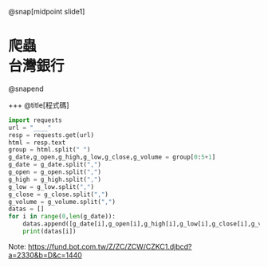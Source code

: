 @snap[midpoint slide1]
<h1>爬蟲<br>台灣銀行</h1>
@snapend

+++
@title[程式碼]
```python
import requests 
url = "____"
resp = requests.get(url)
html = resp.text
group = html.split(" ")
g_date,g_open,g_high,g_low,g_close,g_volume = group[0:5+1]
g_date = g_date.split(",")
g_open = g_open.split(",")
g_high = g_high.split(",")
g_low = g_low.split(",")
g_close = g_close.split(",")
g_volume = g_volume.split(",")
datas = []
for i in range(0,len(g_date)):
    datas.append([g_date[i],g_open[i],g_high[i],g_low[i],g_close[i],g_volume[i]])
    print(datas[i])
```
Note:
https://fund.bot.com.tw/Z/ZC/ZCW/CZKC1.djbcd?a=2330&b=D&c=1440
